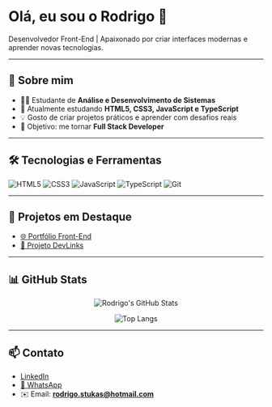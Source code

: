 # Olá, eu sou o Rodrigo 👋

Desenvolvedor Front-End | Apaixonado por criar interfaces modernas e aprender novas tecnologias.

---

## 🚀 Sobre mim
- 👨‍💻 Estudante de **Análise e Desenvolvimento de Sistemas**  
- 🌱 Atualmente estudando **HTML5, CSS3, JavaScript e TypeScript**  
- 💡 Gosto de criar projetos práticos e aprender com desafios reais  
- 🎯 Objetivo: me tornar **Full Stack Developer**

---

## 🛠 Tecnologias e Ferramentas
![HTML5](https://img.shields.io/badge/HTML5-E34F26?style=for-the-badge&logo=html5&logoColor=white)
![CSS3](https://img.shields.io/badge/CSS3-1572B6?style=for-the-badge&logo=css3&logoColor=white)
![JavaScript](https://img.shields.io/badge/JavaScript-F7DF1E?style=for-the-badge&logo=javascript&logoColor=black)
![TypeScript](https://img.shields.io/badge/TypeScript-3178C6?style=for-the-badge&logo=typescript&logoColor=white)
![Git](https://img.shields.io/badge/Git-F05032?style=for-the-badge&logo=git&logoColor=white)

---

## 📂 Projetos em Destaque
- [🌐 Portfólio Front-End](https://github.com/RodrigoStukas/portfolio-front-end-rodrigo)  
- [📇 Projeto DevLinks](https://github.com/RodrigoStukas/ProjetoRodrigo)

---

## 📊 GitHub Stats
<div align="center">

![Rodrigo's GitHub Stats](https://github-readme-stats.vercel.app/api?username=RodrigoStukas&show_icons=true&theme=tokyonight&hide_border=true&count_private=true)

![Top Langs](https://github-readme-stats.vercel.app/api/top-langs/?username=RodrigoStukas&layout=compact&theme=tokyonight&hide_border=true)

</div>

---

## 📫 Contato
- [LinkedIn](https://www.linkedin.com/in/rodrigo-stukas-de-brito-467a3a140/)  
- [💬 WhatsApp](https://wa.me/5511942362469)  
- ✉️ Email: **rodrigo.stukas@hotmail.com**
